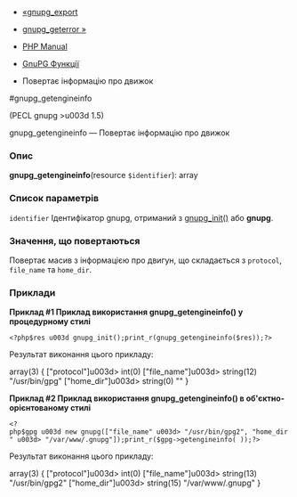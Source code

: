- [«gnupg_export](function.gnupg-export.md)
- [gnupg_geterror »](function.gnupg-geterror.md)

- [PHP Manual](index.md)
- [GnuPG Функції](ref.gnupg.md)
- Повертає інформацію про движок

#gnupg_getengineinfo

(PECL gnupg \>u003d 1.5)

gnupg_getengineinfo — Повертає інформацію про движок

### Опис

**gnupg_getengineinfo**(resource `$identifier`): array

### Список параметрів

`identifier`
Ідентифікатор gnupg, отриманий з
[gnupg_init()](function.gnupg-init.md) або **gnupg**.

### Значення, що повертаються

Повертає масив з інформацією про двигун, що складається з `protocol`,
`file_name` та `home_dir`.

### Приклади

**Приклад #1 Приклад використання **gnupg_getengineinfo()** у процедурному
стилі**

` <?php$res u003d gnupg_init();print_r(gnupg_getengineinfo($res));?> `

Результат виконання цього прикладу:

array(3) {
["protocol"]u003d>
int(0)
["file_name"]u003d>
string(12) "/usr/bin/gpg"
["home_dir"]u003d>
string(0) ""
}

**Приклад #2 Приклад використання **gnupg_getengineinfo()** в
об'єктно-орієнтованому стилі**

` <?php$gpg u003d new gnupg(["file_name" u003d> "/usr/bin/gpg2", "home_dir" u003d> "/var/www/.gnupg"]);print_r($gpg->getengineinfo( ));?> `

Результат виконання цього прикладу:

array(3) {
["protocol"]u003d>
int(0)
["file_name"]u003d>
string(13) "/usr/bin/gpg2"
["home_dir"]u003d>
string(15) "/var/www/.gnupg"
}
